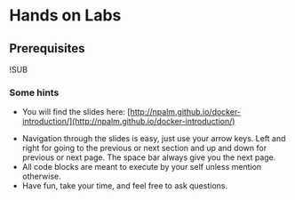 # Hands on Labs
## Prerequisites

!SUB
### Some hints
* You will find the slides here: [http://npalm.github.io/docker-introduction/](http://npalm.github.io/docker-introduction/)
- Navigation through the slides is easy, just use your arrow keys. Left and right for going to the previous or next section and up and down for previous or next page. The space bar always give you the next page.
- All code blocks are meant to execute by your self unless mention otherwise.
- Have fun, take your time, and feel free to ask questions.
